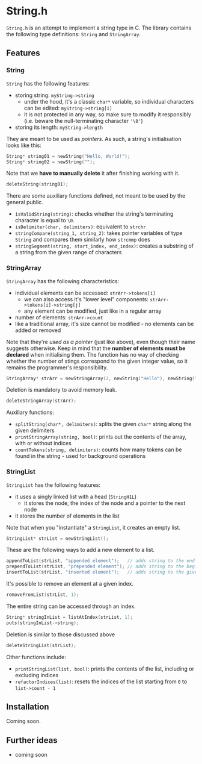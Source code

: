 # String.h
`String.h` is an attempt to implement a string type in C. The library contains the following type definitions: `String` and `StringArray`.

## Features

### String
`String` has the following features:
* storing string: `myString->string`
  * under the hood, it's a classic `char*` variable, so individual characters can be edited: `myString->string[i]`
  * it is not protected in any way, so make sure to modify it responsibly (i.e. beware the null-terminating character `'\0'`)
* storing its length: `myString->length`

They are meant to be used as _pointers_. As such, a string's initialisation looks like this:
```c
String* string01 = newString("Hello, World!");
String* string02 = newString("");
```

Note that we **have to manually delete** it after finishing working with it.
```c
deleteString(string01);
```

There are some auxiliary functions defined, not meant to be used by the general public.
* `isValidString(string)`: checks whether the string's terminating character is equal to `\0`.
* `isDelimiter(char, delimiters)`: equivalent to `strchr`
* `stringCompare(string_1, string_2)`: takes pointer variables of type `String` and compares them similarly how `strcmmp` does
* `stringSegment(string, start_index, end_index)`: creates a substring of a string from the given range of characters


### StringArray
`StringArray` has the following characteristics:
* individual elements can be accessed: `strArr->tokens[i]`
  * we can also access it's "lower level" components: `strArr->tokens[i]->string[j]`
  * any element can be modified, just like in a regular array
* number of elements: `strArr->count`
* like a traditional array, it's size cannot be modified - no elements can be added or removed

Note that they're _used as a pointer_ (just like above), even though their name suggests otherwise. Keep in mind that the **number of elements must be declared** when initialising them. The function has no way of checking whether the number of stings correspond to the given integer value, so it remains the programmer's responsibility.
```c
StringArray* strArr = newStringArray(2, newString("Hello"), newString("World"));
````

Deletion is mandatory to avoid memory leak.
```c
deleteStringArray(strArr);
```

Auxiliary functions:
* `splitString(char*, delimiters)`: splits the given `char*` string along the given delimiters
* `printStringArray(string, bool)`: prints out the contents of the array, with or without indices
* `countTokens(string, delimiters)`: counts how many tokens can be found in the string - used for background operations

### StringList

`StringList` has the following features:
* it uses a singly linked list with a head (`StringH1L`)
  * it stores the node, the index of the node and a pointer to the next node
* it stores the number of elements in the list

Note that when you "instantiate" a `StringList`, it creates an empty list.
```c
StringList* strList = newStringList();
```

These are the following ways to add a new element to a list.
```c
appendToList(strList, "appended element");   // adds string to the end of the list
prependToList(strList, "prepended element"); // adds string to the beginning of the list
insertToList(strList, "inserted element");   // adds string to the given index and moves the rest
```

It's possible to remove an element at a given index.
```c
removeFromList(strList, 1);
```

The entire string can be accessed through an index.
```c
String* stringInList = listAtIndex(strList, 1);
puts(stringInList->string);
```

Deletion is similar to those discussed above
```c
deleteStringList(strList);
```
Other functions include:
* `printStringList(list, bool)`: prints the contents of the list, including or excluding indices
* `refactorIndices(list)`: resets the indices of the list starting from `0` to `list->count - 1`

## Installation
Coming soon.

## Further ideas
* coming soon
